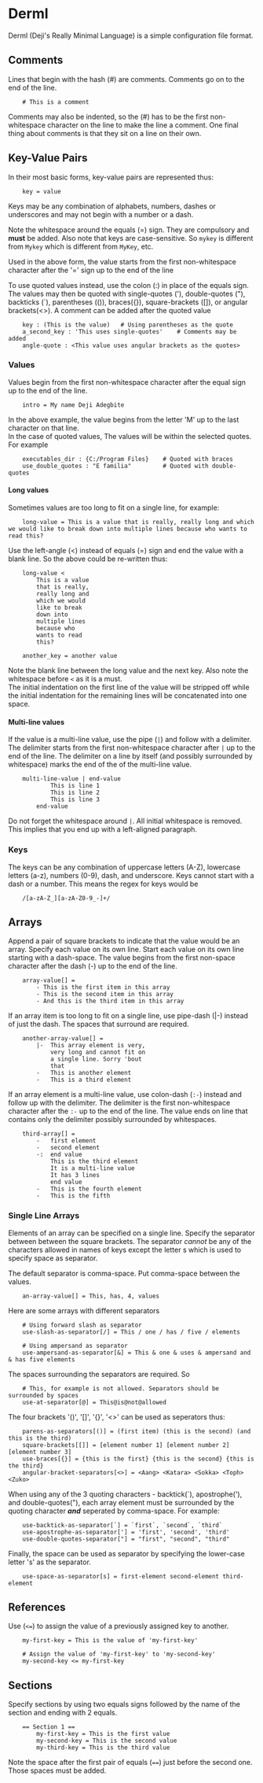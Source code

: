 # Derml
Derml  (Deji's Really Minimal Language) is a simple configuration file format.

## Comments
Lines that begin with the hash (#) are comments. Comments go on to the end of the line.
```
	# This is a comment
```
Comments may also be indented, so the (#) has to be the first non-whitespace character on the line to make the line a comment.
One final thing about comments is that they sit on a line on their own.

## Key-Value Pairs
In their most basic forms, key-value pairs are represented thus:
```
	key = value
```
Keys may be any combination of alphabets, numbers, dashes or underscores and may not begin with a number or a dash.

Note the whitespace around the equals (=) sign. They are compulsory and **must** be added.
Also note that keys are case-sensitive. So `mykey` is different from `Mykey` which is different from `MyKey`, etc.

Used in the above form, the value starts from the first non-whitespace character after the '=' sign up to the end of the line

To use quoted values instead, use the colon (:) in place of the equals sign. The values may then be quoted with single-quotes ('), double-quotes ("), backticks (`), parentheses (()), braces({}), square-brackets ([]), or angular brackets(<>). A comment
can be added after the quoted value
```
	key : (This is the value) 	# Using parentheses as the quote
	a_second_key : 'This uses single-quotes'	# Comments may be added
	angle-quote : <This value uses angular brackets as the quotes>

```

### Values
Values begin from the first non-whitespace character after the equal sign up to the end of the line.
```
	intro = My name Deji Adegbite
```
In the above example, the value begins from the letter 'M' up to the last character on that line.  
In the case of quoted values, The values will be within the selected quotes. For example
```
	executables_dir : {C:/Program Files}	# Quoted with braces
	use_double_quotes : "E familia"			# Quoted with double-quotes
```

#### Long values
Sometimes values are too long to fit on a single line, for example:
```
	long-value = This is a value that is really, really long and which we would like to break down into multiple lines because who wants to read this?
```
Use the left-angle (<) instead of equals (=) sign and end the value with a blank line. So the above could be re-written thus:
```
	long-value <
		This is a value
		that is really,
		really long and
		which we would
		like to break
		down into
		multiple lines
		because who
		wants to read
		this?
					
	another_key = another value
```
Note the blank line between the long value and the next key. Also note the whitespace before `<` as it is a must.  
The initial indentation on the first line of the value will be stripped off while the initial indentation for the
remaining lines will be concatenated into one space.

#### Multi-line values
If the value is a multi-line value, use the pipe (`|`) and follow with a delimiter. The delimiter starts from the first non-whitespace character after `|` up to the end of the line. The delimiter on a line by itself (and possibly surrounded by whitespace) marks the end of the of the multi-line value.
```
	multi-line-value | end-value
			This is line 1
			This is line 2
			This is line 3
		end-value
```
Do not forget the whitespace around `|`. All initial whitespace is removed. This implies that you end up with a left-aligned
paragraph.

### Keys
The keys can be any combination of uppercase letters (A-Z), lowercase letters (a-z), numbers (0-9), dash, and underscore.
Keys cannot start with a dash or a number. This means the regex for keys would be
```
	/[a-zA-Z_][a-zA-Z0-9_-]+/
```

## Arrays
Append a pair of square brackets to indicate that the value would be an array. Specify each value on its own line. Start each value on its own line starting with a dash-space. The value begins from the first non-space character after the dash (-) up to the end of the line.
```
	array-value[] =
		- This is the first item in this array
		- This is the second item in this array
		- And this is the third item in this array
```
If an array item is too long to fit on a single line, use pipe-dash (|-) instead of just the dash. The spaces that surround are required.
```
	another-array-value[] =
		|-	This array element is very,
			very long and cannot fit on
			a single line. Sorry 'bout
			that
		-	This is another element
		-	This is a third element
```
If an array element is a multi-line value, use colon-dash (`:-`) instead and follow up with the delimiter. The delimiter is the first non-whitespace character after the `:-` up to the end of the line. The value ends on line that contains only the delimiter possibly surrounded by whitespaces.

```
	third-array[] =
		-	first element
		-	second element
		-:	end value
			This is the third element
			It is a multi-line value
			It has 3 lines
			end value
		-	This is the fourth element
		-	This is the fifth
```

### Single Line Arrays
Elements of an array can be specified on a single line. Specify the separator between between the square brackets. The separator _cannot_ be any of the characters allowed in names of keys except the letter s which is used to specify space as separator.

The default separator is comma-space. Put comma-space between the values.
```
	an-array-value[] = This, has, 4, values
```
Here are some arrays with different separators
```
	# Using forward slash as separator
	use-slash-as-separator[/] = This / one / has / five / elements
	
	# Using ampersand as separator
	use-ampersand-as-separator[&] = This & one & uses & ampersand and & has five elements
```
The spaces surrounding the separators are required. So
```
	# This, for example is not allowed. Separators should be surrounded by spaces
	use-at-separator[@] = This@is@not@allowed
```
The four brackets '()', '[]', '{}', '<>' can be used as seperators thus:
```
	parens-as-separators[()] = (first item) (this is the second) (and this is the third)
	square-brackets[[]] = [element number 1] [element number 2] [element number 3]
	use-braces[{}] = {this is the first} {this is the second} {this is the third}
	angular-bracket-separators[<>] = <Aang> <Katara> <Sokka> <Toph> <Zuko>
```
When using any of the 3 quoting characters - backtick(\`), apostrophe('), and double-quotes("), each array element must be surrounded by the quoting character _**and**_ seperated by comma-space. For example:
```
	use-backtick-as-separator[`] = `first`, `second`, `third`
	use-apostrophe-as-separator['] = 'first', 'second', 'third'
	use-double-quotes-separator["] = "first", "second", "third"
```
Finally, the space can be used as separator by specifying the lower-case letter 's' as the separator. 
```
	use-space-as-separator[s] = first-element second-element third-element
```
## References
Use (`<=`) to assign the value of a previously assigned key to another.
```
	my-first-key = This is the value of 'my-first-key'
	
	# Assign the value of 'my-first-key' to 'my-second-key'
	my-second-key <= my-first-key
```
## Sections
Specify sections by using two equals signs followed by the name of the section and ending with 2 equals.
```
	== Section 1 ==
		my-first-key = This is the first value
		my-second-key = This is the second value
		my-third-key = This is the third value
```
Note the space after the first pair of equals (`==`) just before the second one. Those spaces must be added.
